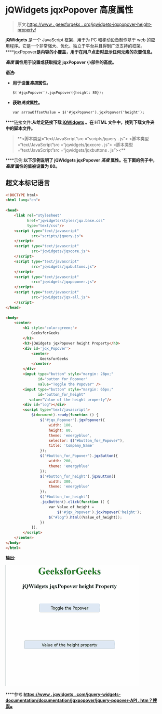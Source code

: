 # jQWidgets jqxPopover 高度属性

> 原文:[https://www . geesforgeks . org/jqwidgets-jqxpopover-height-property/](https://www.geeksforgeeks.org/jqwidgets-jqxpopover-height-property/)

**jQWidgets** 是一个 JavaScript 框架，用于为 PC 和移动设备制作基于 web 的应用程序。它是一个非常强大、优化、独立于平台并且得到广泛支持的框架。****jqxPopover**是内容的小覆盖，用于在用户点击时显示任何元素的次要信息。**

*****高度*** 属性用于设置或获取指定 **jqxPopover** 小部件的高度。**

****语法:****

*   **用于设置*高度*属性。**

    ```html
    $('#jqxPopover').jqxPopover({height: 80});
    ```

*   **获取*高度*属性。**

    ```html
    var arrowOffsetValue = $('#jqxPopover').jqxPopover('height');
    ```

****链接文件:**从给定链接下载 [jQWidgets](https://www.jqwidgets.com/download/) 。在 HTML 文件中，找到下载文件夹中的脚本文件。**

> <link rel="”stylesheet”" href="”jqwidgets/styles/jqx.base.css”" type="”text/css”/"> **<脚本类型=“text/JavaScript”src =“scripts/jquery . js”></script>
> <脚本类型=“text/JavaScript”src =“jqwidgets/jqxcore . js”></script>
> <脚本类型=“text/JavaScript”src =“jqwidgets/jqxbuttons . js”><**

****示例:**以下示例说明了 jQWidgets jqxPopover ***高度*** 属性。在下面的例子中， ***高度*** 属性的值被设置为 80。**

## **超文本标记语言**

```html
<!DOCTYPE html>
<html lang="en">

<head>
    <link rel="stylesheet" 
          href="jqwidgets/styles/jqx.base.css"
          type="text/css"/>
    <script type="text/javascript" 
            src="scripts/jquery.js">
    </script>
    <script type="text/javascript" 
            src="jqwidgets/jqxcore.js">
    </script>
    <script type="text/javascript" 
            src="jqwidgets/jqxbuttons.js">
    </script>
    <script type="text/javascript" 
            src="jqwidgets/jqxpopover.js">
    </script>
    <script type="text/javascript" 
            src="jqwidgets/jqx-all.js">
    </script>
</head>

<body>
    <center>
        <h1 style="color:green;">
            GeeksforGeeks
        </h1>
        <h3>jQWidgets jqxPopover height Property</h3>
        <div id='jqx_Popover'>
            <center>
                GeeksforGeeks
            </center>
        </div>
        <input type="button" style="margin: 28px;" 
               id="button_for_Popover" 
               value="Toggle the Popover" />
        <input type="button" style="margin: 65px;" 
               id="button_for_height"
           value="Value of the height property"/>
        <div id="log"></div>
        <script type="text/javascript">
            $(document).ready(function () {
                $("#jqx_Popover").jqxPopover({
                    width: 180,
                    height: 80,
                    theme: 'energyblue',
                    selector: $("#button_for_Popover"),
                    title: 'Company_Name'
                });
                $("#button_for_Popover").jqxButton({
                    width: 200,
                    theme: 'energyblue'
                });
                $("#button_for_height").jqxButton({
                    width: 300,
                    theme: 'energyblue'
                });
                $('#button_for_height')
                .jqxButton().click(function () {
                    var Value_of_height =
                        $('#jqx_Popover').jqxPopover('height');
                    $("#log").html((Value_of_height));
                })
            });
        </script>
    </center>
</body>
</html>
```

****输出:****

**![](img/eb75bb78b912e391267c452fe61f2f92.png)**

****参考:**[https://www . jqwidgets . com/jquery-widgets-documentation/documentation/jqxpopover/jquery-popover-API . htm？搜索=](https://www.jqwidgets.com/jquery-widgets-documentation/documentation/jqxpopover/jquery-popover-api.htm?search=)**